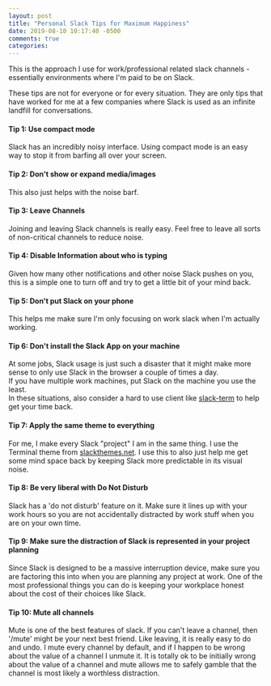 ```yaml
---
layout: post
title: "Personal Slack Tips for Maximum Happiness"
date: 2019-08-10 10:17:40 -0500
comments: true
categories:
---
```

This is the approach I use for work/professional related slack channels - essentially environments where I'm paid to be on Slack.  
  
These tips are not for everyone or for every situation. They are only tips that have worked for me at a few companies where Slack is used as an infinite landfill for conversations.


#### Tip 1: Use compact mode  
Slack has an incredibly noisy interface. Using compact mode is an easy way to stop it from barfing all over your screen.

#### Tip 2: Don't show or expand media/images  
This also just helps with the noise barf.

#### Tip 3: Leave Channels  
Joining and leaving Slack channels is really easy. Feel free to leave all sorts of non-critical channels to reduce noise.

#### Tip 4: Disable Information about who is typing
Given how many other notifications and other noise Slack pushes on you, this is a simple one to turn off and try to get a little bit of your mind back.

#### Tip 5: Don't put Slack on your phone  
This helps me make sure I'm only focusing on work slack when I'm actually working.

#### Tip 6: Don't install the Slack App on your machine  
At some jobs, Slack usage is just such a disaster that it might make more sense to only use Slack in the browser a couple of times a day.  
If you have multiple work machines, put Slack on the machine you use the least.  
In these situations, also consider a hard to use client like [slack-term](https://github.com/erroneousboat/slack-term) to help get your time back.

#### Tip 7: Apply the same theme to everything  
For me, I make every Slack "project" I am in the same thing. I use the Terminal theme from [slackthemes.net](https://slackthemes.net). I use this to also just help me get some mind space back by keeping Slack more predictable in its visual noise.

#### Tip 8: Be very liberal with Do Not Disturb  
Slack has a 'do not disturb' feature on it. Make sure it lines up with your work hours so you are not accidentally distracted by work stuff when you are on your own time.

#### Tip 9: Make sure the distraction of Slack is represented in your project planning  
Since Slack is designed to be a massive interruption device, make sure you are factoring this into when you are planning any project at work.  One of the most professional things you can do is keeping your workplace honest about the cost of their choices like Slack.

#### Tip 10: Mute all channels  
Mute is one of the best features of slack. If you can't leave a channel, then '/mute' might be your next best friend. Like leaving, it is really easy to do and undo. I mute every channel by default, and if I happen to be wrong about the value of a channel I unmute it. It is totally ok to be initially wrong about the value of a channel and mute allows me to safely gamble that the channel is most likely a worthless distraction. 
